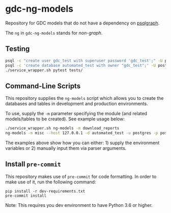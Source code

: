 # gdc-ng-models

Repository for GDC models that do not have a dependency on [psqlgraph](https://github.com/NCI-GDC/psqlgraph).

The `ng` in `gdc-ng-models` stands for _non-graph_.

## Testing

```sh
psql -c "create user gdc_test with superuser password 'gdc_test';" -U postgres
psql -c 'create database automated_test with owner "gdc_test";' -U postgres
./service_wrapper.sh pytest tests/
```

## Command-Line Scripts

This repository supplies the `ng-models` script which allows you to create the databases and tables in development and production environments.

To use, supply the `-m` parameter specifying the module (and related models/tables to be created). See example usage below:

```sh
./service_wrapper.sh ng-models -m download_reports
ng-models -m misc --host 127.0.0.1 -d automated_test -u postgres -p postgres
```

The examples above show how you can either: 1) supply the environment variables or 2) manually input them via parser arguments.

## Install `pre-commit`

This repository makes use of `pre-commit` for code formatting.
In order to make use of it, run the following command:
```
pip install -r dev-requirements.txt
pre-commit install
```

Note: This requires you dev environment to have Python 3.6 or higher.


